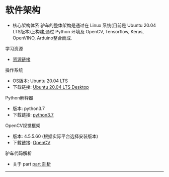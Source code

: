 # 软件架构
* 核心架构体系
驴车的整体架构是通过在 Linux 系统(目前是 Ubuntu 20.04 LTS版本)上构建,通过
Python 环境及 OpenCV, Tensorflow, Keras, OpenVINO, Arduino整合而成.

学习资源

* [资源链接](https://www.microsoft.com/china/azure/hackthon2022/index.html)

操作系统

* OS版本: Ubuntu 20.04 LTS 
* 下载链接: [ Ubuntu 20.04 LTS Desktop](https://releases.ubuntu.com/20.04/)

Python解释器

* 版本: python3.7 
* 下载链接: [python3.7](https://www.python.org/downloads/release/python-3712/)

OpenCV视觉框架

* 版本: 4.5.5.60 (根据实际平台选择安装版本)
* 下载链接: [OpenCV](https://www.opencv.org/)

驴车代码解析

* 关于 part
[part 剖析](../../parts/about_parts/#)

---

